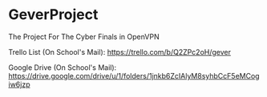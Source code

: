 # GeverProject
The Project For The Cyber Finals in OpenVPN

Trello List (On School's Mail):
https://trello.com/b/Q2ZPc2oH/gever

Google Drive (On School's Mail):
https://drive.google.com/drive/u/1/folders/1jnkb6ZcIAlyM8syhbCcF5eMCogiw6jzp
